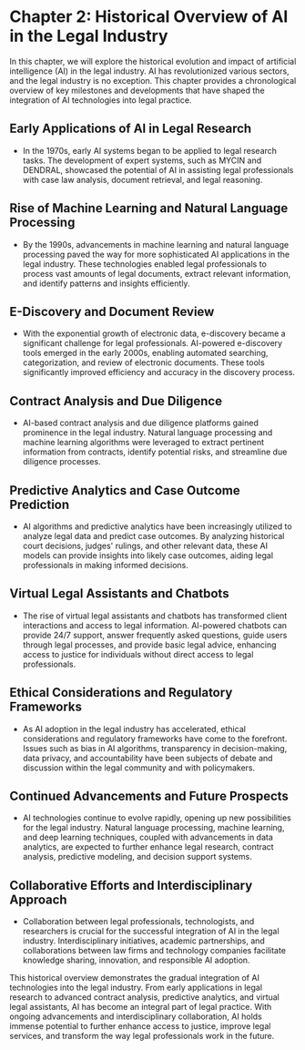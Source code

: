 Chapter 2: Historical Overview of AI in the Legal Industry
==========================================================

In this chapter, we will explore the historical evolution and impact of artificial intelligence (AI) in the legal industry. AI has revolutionized various sectors, and the legal industry is no exception. This chapter provides a chronological overview of key milestones and developments that have shaped the integration of AI technologies into legal practice.

Early Applications of AI in Legal Research
------------------------------------------

* In the 1970s, early AI systems began to be applied to legal research tasks. The development of expert systems, such as MYCIN and DENDRAL, showcased the potential of AI in assisting legal professionals with case law analysis, document retrieval, and legal reasoning.

Rise of Machine Learning and Natural Language Processing
--------------------------------------------------------

* By the 1990s, advancements in machine learning and natural language processing paved the way for more sophisticated AI applications in the legal industry. These technologies enabled legal professionals to process vast amounts of legal documents, extract relevant information, and identify patterns and insights efficiently.

E-Discovery and Document Review
-------------------------------

* With the exponential growth of electronic data, e-discovery became a significant challenge for legal professionals. AI-powered e-discovery tools emerged in the early 2000s, enabling automated searching, categorization, and review of electronic documents. These tools significantly improved efficiency and accuracy in the discovery process.

Contract Analysis and Due Diligence
-----------------------------------

* AI-based contract analysis and due diligence platforms gained prominence in the legal industry. Natural language processing and machine learning algorithms were leveraged to extract pertinent information from contracts, identify potential risks, and streamline due diligence processes.

Predictive Analytics and Case Outcome Prediction
------------------------------------------------

* AI algorithms and predictive analytics have been increasingly utilized to analyze legal data and predict case outcomes. By analyzing historical court decisions, judges' rulings, and other relevant data, these AI models can provide insights into likely case outcomes, aiding legal professionals in making informed decisions.

Virtual Legal Assistants and Chatbots
-------------------------------------

* The rise of virtual legal assistants and chatbots has transformed client interactions and access to legal information. AI-powered chatbots can provide 24/7 support, answer frequently asked questions, guide users through legal processes, and provide basic legal advice, enhancing access to justice for individuals without direct access to legal professionals.

Ethical Considerations and Regulatory Frameworks
------------------------------------------------

* As AI adoption in the legal industry has accelerated, ethical considerations and regulatory frameworks have come to the forefront. Issues such as bias in AI algorithms, transparency in decision-making, data privacy, and accountability have been subjects of debate and discussion within the legal community and with policymakers.

Continued Advancements and Future Prospects
-------------------------------------------

* AI technologies continue to evolve rapidly, opening up new possibilities for the legal industry. Natural language processing, machine learning, and deep learning techniques, coupled with advancements in data analytics, are expected to further enhance legal research, contract analysis, predictive modeling, and decision support systems.

Collaborative Efforts and Interdisciplinary Approach
----------------------------------------------------

* Collaboration between legal professionals, technologists, and researchers is crucial for the successful integration of AI in the legal industry. Interdisciplinary initiatives, academic partnerships, and collaborations between law firms and technology companies facilitate knowledge sharing, innovation, and responsible AI adoption.

This historical overview demonstrates the gradual integration of AI technologies into the legal industry. From early applications in legal research to advanced contract analysis, predictive analytics, and virtual legal assistants, AI has become an integral part of legal practice. With ongoing advancements and interdisciplinary collaboration, AI holds immense potential to further enhance access to justice, improve legal services, and transform the way legal professionals work in the future.

